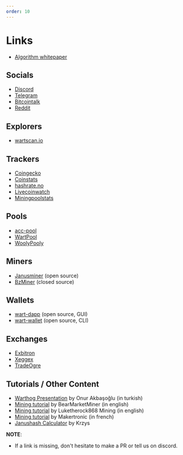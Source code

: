 ```yaml
---
order: 10
---
```

# Links

* [Algorithm whitepaper](https://github.com/CoinFuMasterShifu/ProofOfBalancedWork/blob/main/PoBW.pdf)

## Socials
* [Discord](https://discord.com/invite/QMDV8bGTdQ)
* [Telegram](https://t.me/warthognetwork)
* [Bitcointalk](https://bitcointalk.org/index.php?topic=5458046.0)
* [Reddit](https://www.reddit.com/r/warthognetwork/)

## Explorers
* [wartscan.io](https://wartscan.io/)

## Trackers
* [Coingecko](https://www.coingecko.com/en/coins/warthog/)
* [Coinstats](https://coinstats.app/coins/warthog/)
* [hashrate.no](https://www.hashrate.no/coins/WART/)
* [Livecoinwatch](https://www.livecoinwatch.com/price/WarthogNetwork-WART/)
* [Miningpoolstats](https://miningpoolstats.stream/warthog/)

## Pools
* [acc-pool](https://warthog.acc-pool.pw/)
* [WartPool](https://www.wartpool.io/)
* [WoolyPooly](https://woolypooly.com/en/coin/wart)

## Miners
* [Janusminer](https://github.com/CoinFuMasterShifu/janusminer) (open source)
* [BzMiner](https://www.bzminer.com/) (closed source)

## Wallets
* [wart-dapp](https://github.com/warthog-network/wart-dapp) (open source, GUI)
* [wart-wallet](https://github.com/andrewcrypto777/wart-wallet) (open source, CLI)

## Exchanges 
* [Exbitron](https://exbitron.com/trade?market=wart-usdt)
* [Xeggex](https://xeggex.com/market/WART_USDT)
* [TradeOgre](https://tradeogre.com/exchange/WART-USDT)

## Tutorials / Other Content

* [Warthog Presentation](https://www.youtube.com/watch?v=0lB2KQAjy8s) by Onur Akbaşoğlu (in turkish)
* [Mining tutorial](https://www.youtube.com/watch?v=rIWc19lH9PQ) by BearMarketMiner (in english)
* [Mining tutorial](https://www.youtube.com/watch?v=ZtlFF5ieexU) by Luketherock868 Mining (in english)
* [Mining tutorial](https://www.youtube.com/watch?v=GMjIKUsW9j8) by Makertronic (in french)
* [Janushash Calculator](https://docs.google.com/spreadsheets/d/1OPzuxMgxYoNAc7GXUpSqF5quSfJemL0-G9UOYSWJ030/edit#gid=0) by Krzys

**NOTE**:

- If a link is missing, don't hesitate to make a PR or tell us on discord.
